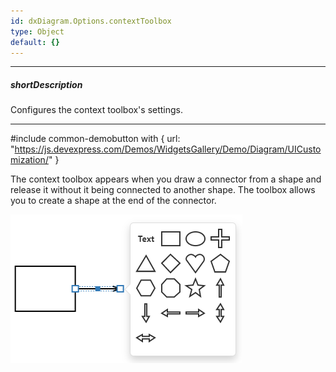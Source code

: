 ```yaml
---
id: dxDiagram.Options.contextToolbox
type: Object
default: {}
---
```

---
##### shortDescription
Configures the context toolbox's settings.

---
#include common-demobutton with {
    url: "https://js.devexpress.com/Demos/WidgetsGallery/Demo/Diagram/UICustomization/"
}

The context toolbox appears when you draw a connector from a shape and release it without it being connected to another shape. The toolbox allows you to create a shape at the end of the connector.

![Diagram context toolbox](/images/diagram/context-toolbox.png)
